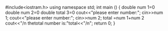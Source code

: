 #include<iostram.h>
using namespace std;
int main ()
{
double num 1=0
double num 2=0
double total 3=0
cout<<"please enter number:";
cin>>num 1;
cout<<"please enter number:";
cin>>num 2;
total =num 1+num 2
cout<<"/n thetotal number is:"total<<"/n";
return 0;
}
